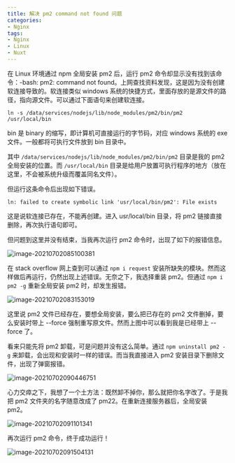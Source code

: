 ```yaml
---
title: 解决 pm2 command not found 问题
categories: 
- Nginx
tags:
- Nginx
- Linux
- Nuxt
---
```


在 Linux 环境通过 npm 全局安装 pm2 后，运行 pm2 命令却显示没有找到该命令：-bash: pm2: command not found。上网查找资料发现，这是因为没有创建软连接导致的。<!--more-->软连接类似 windows 系统的快捷方式，里面存放的是源文件的路径，指向源文件。可以通过下面语句来创建软连接。

```shell
ln -s /data/services/nodejs/lib/node_modules/pm2/bin/pm2 /usr/local/bin
```

bin 是 binary 的缩写，即计算机可直接运行的字节码，对应 windows 系统的 exe 文件。一般都将可执行文件放到 bin 目录中。

其中 `/data/services/nodejs/lib/node_modules/pm2/bin/pm2` 目录是我的 pm2 全局安装的位置。而 `/usr/local/bin` 目录是给用户放置可执行程序的地方（放在这里，不会被系统升级而覆盖同名文件）。

但运行这条命令后出现如下错误。

```
ln: failed to create symbolic link 'usr/local/bin/pm2': File exists
```

这是说软连接已存在，不能再创建。进入 usr/local/bin 目录，将 pm2 链接直接删除，再次执行语句即可。

但问题到这里并没有结束，当我再次运行 pm2 命令时，出现了如下的报错信息。

![image-20210702085100381](https://cdn.jsdelivr.net/gh/baimohui/FigureBed/img/20210702085100.png)

在 stack overflow 网上查到可以通过 `npm i request` 安装所缺失的模块。然而这样做后再运行，仍然出现上述错误。无奈之下，我选择重装 pm2。但通过 `npm i pm2 -g` 重新全局安装 pm2 时，却发生报错。

![image-20210702083153019](https://cdn.jsdelivr.net/gh/baimohui/FigureBed/img/20210702083200.png)

这里说 pm2 文件已经存在，要想全局安装，要么把已存在的 pm2 文件删掉，要么安装时带上 --force 强制重写原文件。然而上图中可以看到我是已经带上 --force 了。

看来只能先将 pm2 卸载，可是问题并没有这么简单。通过 `npm uninstall pm2 -g` 来卸载，会出现和安装时一样的错误。而当我直接进入 pm2 安装目录下删除文件，出现了弹窗报错。

![image-20210702090446751](https://cdn.jsdelivr.net/gh/baimohui/FigureBed/img/20210702090447.png)

心力交瘁之下，我想了一个土方法：既然卸不掉你，那么就把你名字改了。于是我把 pm2 文件夹的名字随意改成了 pm22。在重新连接服务器后，全局安装 pm2。

![image-20210702091101341](https://cdn.jsdelivr.net/gh/baimohui/FigureBed/img/20210702091101.png)

再次运行 pm2 命令，终于成功运行！

![image-20210702091504131](https://cdn.jsdelivr.net/gh/baimohui/FigureBed/img/20210702091504.png)